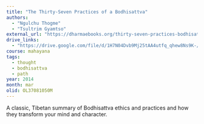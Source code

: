 ```yaml
---
title: "The Thirty-Seven Practices of a Bodhisattva"
authors:
  - "Ngulchu Thogme"
  - "Tsultrim Gyamtso"
external_url: "https://dharmaebooks.org/thirty-seven-practices-bodhisattva/"
drive_links:
  - "https://drive.google.com/file/d/1H7N04Dvb9Mj25tAA4utfq_qhew8Ns9K-/view?usp=drivesdk"
course: mahayana
tags:
  - thought
  - bodhisattva
  - path
year: 2014
month: mar
olid: OL37081050M
---
```


A classic, Tibetan summary of Bodhisattva ethics and practices and how they transform your mind and character.
